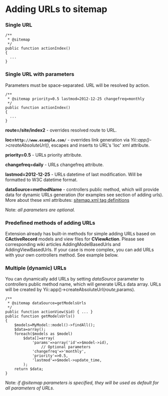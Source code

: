 # Adding URLs to sitemap #
### Single URL ###
```
/**
 * @sitemap
 */
public function actionIndex()
{
  ...
}
```
### Single URL with parameters ###

Parameters must be space-separated. URL will be resolved by action.
```
/**
 * @sitemap priority=0.5 lastmod=2012-12-25 changefreq=monthly
 */
public function actionIndex()
{
  ...
}
```
**route=/site/index2** - overrides resolved route to URL.

**loc=`http://www.example.com/`** - overrides link generation via _Yii::app()->createAbsoluteUrl()_, escapes and inserts to URL's 'loc' xml attribute.

**priority=0.5** - URLs priority attribute.

**changefreq=daily** - URLs changefreq attribute.

**lastmod=2012-12-25** - URLs datetime of last modification. Will be formatted to W3C datetime format.

**dataSource=methodName** - controllers public method, which will provide data for dynamic URLs generation (for examples see section of adding urls). More about these xml attributes: [sitemap.xml tag definitions](http://www.sitemaps.org/protocol.php#xmlTagDefinitions)

Note: _all parameters are optional._

### Predefined methods of adding URLs ###
Extension already has built-in methods for simple adding URLs based on **CActiveRecord** models and view files for **CViewAction**.
Please see corresponding wiki articles AddingModelBasedUrls and AddingViewBasedUrls. If your case is more complex, you can add URLs with your own controllers method. See example below.


### Multiple (dynamic) URLs ###
You can dynamically add URLs by setting _dataSource_ parameter to controllers public method name, which will generate URLs data array. URLs will be created by Yii::app()->createAbsoluteUrl($route,$params).
```
/**
 * @sitemap dataSource=getModelsUrls
 */
public function actionView($id) { ... }
public function getModelsUrls()
{
    $models=MyModel::model()->findAll();
    $data=array();
    foreach($models as $model)
        $data[]=array(
            'params'=>array('id'=>$model->id),
                // Optional parameters
            'changefreq'=>'monthly',
            'priority'=>0.5,
            'lastmod'=>$model->update_time,
        );
    return $data;
}
```
Note: _if @sitemap parameters is specified, they will be used as default for all parameters of URLs_.